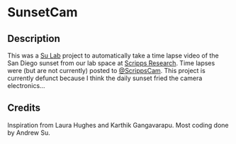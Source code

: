 # SunsetCam

## Description
This was a [Su Lab](http://sulab.org) project to automatically take a time lapse video of the San Diego sunset from our lab space at [Scripps Research](http://scripps.edu). Time lapses were (but are not currently) posted to [@ScrippsCam](https://twitter.com/ScrippsCam).  This project is currently defunct because I think the daily sunset fried the camera electronics...

## Credits
Inspiration from Laura Hughes and Karthik Gangavarapu. Most coding done by Andrew Su.
